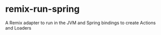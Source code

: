 # remix-run-spring
A Remix adapter to run in the JVM and Spring bindings to create Actions and Loaders
